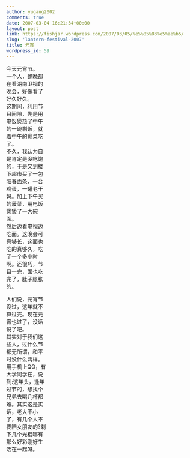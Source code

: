 ```yaml
---
author: yugang2002
comments: true
date: 2007-03-04 16:21:34+00:00
layout: post
link: https://fishjar.wordpress.com/2007/03/05/%e5%85%83%e5%ae%b5/
slug: 'lantern-festival-2007'
title: 元宵
wordpress_id: 59
---
```


今天元宵节。  
一个人，整晚都  
在看湖南卫视的  
晚会，好像看了  
好久好久。  
这期间，利用节  
目间隙，先是用  
电饭煲热了中午  
的一碗剩饭，就  
着中午的剩菜吃  
了。  
不久，我认为自  
是肯定是没吃饱  
的，于是又到楼  
下超市买了一包  
阳春面条，一合  
鸡蛋，一罐老干  
妈。加上下午买  
的菠菜，用电饭  
煲煲了一大碗  
面。  
然后边看电视边  
吃面。这晚会可  
真够长，这面也  
吃的真够久，吃  
了一个多小时  
啊。还很巧，节  
目一完，面也吃  
完了，肚子胀胀  
的。  
  
人们说，元宵节  
没过，这年就不  
算过完。现在元  
宵也过了，没话  
说了吧。  
其实对于我们这  
些人，过什么节  
都无所谓，和平  
时没什么两样。  
用手机上QQ，有  
大学同学在，说  
到:这年头，逢年  
过节的，想找个  
兄弟去喝几杯都  
难。其实这是实  
话，老大不小  
了，有几个人不  
要陪女朋友的?剩  
下几个光棍哪有  
那么好彩刚好生  
活在一起呀。  

